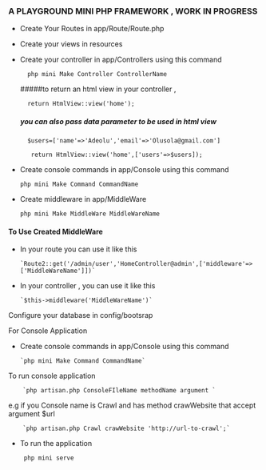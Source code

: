### A PLAYGROUND MINI PHP FRAMEWORK , WORK IN PROGRESS

* Create Your Routes in app/Route/Route.php

* Create your views in resources

* Create your controller in app/Controllers using this command 

        php mini Make Controller ControllerName
    
    #####to return an html view in your controller , 
    
        return HtmlView::view('home');
    
    ##### you can also pass data parameter to be used in html view 
    
        $users=['name'=>'Adeolu','email'=>'Olusola@gmail.com']
   
         return HtmlView::view('home',['users'=>$users]);
    
* Create console commands in app/Console using this command 

    `php mini Make Command CommandName`
    
* Create middleware in app/MiddleWare 

    `php mini Make MiddleWare MiddleWareName`
    
#### To Use Created MiddleWare 
   
   * In your route you can use it like this
   
         `Route2::get('/admin/user','HomeController@admin',['middleware'=>['MiddleWareName']])`
   
   * In your controller , you can use it like this
   
         `$this->middleware('MiddleWareName')`

Configure your database in config/bootsrap

For Console Application 

* Create console commands in app/Console using this command 

      `php mini Make Command CommandName`

To run console application

        `php artisan.php ConsoleFIleName methodName argument `

e.g if you Console name is Crawl and has method crawWebsite that accept argument $url

        `php artisan.php Crawl crawWebsite 'http://url-to-crawl';`

* To run the application 
       
       php mini serve
